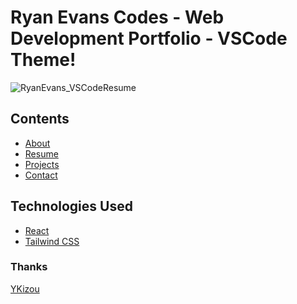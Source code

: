 # Ryan Evans Codes - Web Development Portfolio - VSCode Theme!

![RyanEvans_VSCodeResume](https://user-images.githubusercontent.com/74195719/160307128-14e148ca-88a3-4c78-8867-2f19ba962299.png)

## Contents
* [About](#about)
* [Resume](#resume)
* [Projects](#project)
* [Contact](#contact)

## Technologies Used
<ul>
  <li><a href="https://reactjs.org/">React</a></li>
  <li><a href="https://tailwindcss.com/">Tailwind CSS</a></li>
</ul>

### Thanks
[YKizou](https://github.com/YKizou/)
